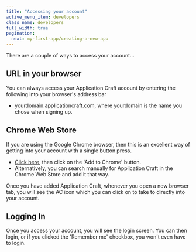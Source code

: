 ```yaml
---
title: "Accessing your account"
active_menu_item: developers
class_name: developers
full_width: true
pagination:
  next: my-first-app/creating-a-new-app
---
```


There are a couple of ways to access your account...

## URL in your browser
You can always access your Application Craft account by entering the following into your browser's address bar

 - yourdomain.applicationcraft.com, where yourdomain is the name you chose when signing up.


## Chrome Web Store
If you are using the Google Chrome browser, then this is an excellent way of getting into your account with a single button press.

 - [Click here](https://chrome.google.com/webstore/detail/application-craft/fnbfgfpielckjhdohmkacklnnjkdpkdc?utm_source=chrome-ntp-icon), then click on the 'Add to Chrome' button.
 - Alternatively, you can search manually for Application Craft in the Chrome Web Store and add it that way.

Once you have added Application Craft, whenever you open a new browser tab, you will see the AC icon which you can click on to take to directly into your account.

## Logging In
Once you access your account, you will see the login screen. You can then login, or if you clicked the 'Remember me' checkbox, you won't even have to login.
